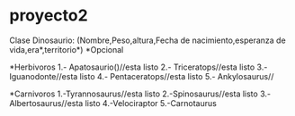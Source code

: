 # proyecto2
Clase Dinosaurio: (Nombre,Peso,altura,Fecha de nacimiento,esperanza de vida,era*,territorio*)       *Opcional

*Herbivoros
1.- Apatosaurio()//esta listo
2.- Triceratops//esta listo
3.- Iguanodonte//esta listo
4.- Pentaceratops//esta listo
5.- Ankylosaurus//

*Carnivoros
1.-Tyrannosaurus//esta listo
2.-Spinosaurus//esta listo
3.-Albertosaurus//esta listo
4.-Velociraptor
5.-Carnotaurus

